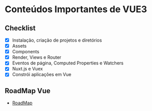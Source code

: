 # Conteúdos Importantes de VUE3

## Checklist

- [x]  Instalação, criação de projetos e diretórios
- [x]  Assets
- [x]  Components
- [x]  Render, Views e Router
- [x]  Eventos de página, Computed Properties e Watchers
- [x]  Nuxt.js e Vuex
- [x]  Constrói aplicações em Vue

## RoadMap Vue

- [RoadMap](https://github.com/saifaustcse/vue-developer-roadmap)





